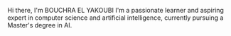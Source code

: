 Hi there, I'm BOUCHRA EL YAKOUBI
I'm a passionate learner and aspiring expert in computer science and artificial intelligence, currently pursuing a Master's degree in AI.
